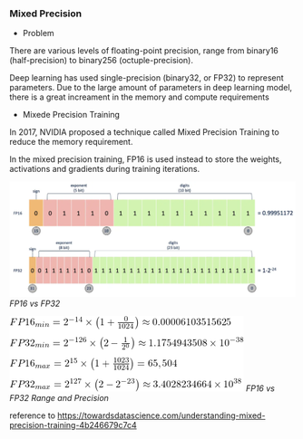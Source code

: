 ### Mixed Precision

- Problem

There are various levels of floating-point precision, range from binary16 (half-precision) to binary256 (octuple-precision).

Deep learning has used single-precision (binary32, or FP32) to represent parameters. Due to the large amount of parameters in deep learning model, there is a great increament in the memory and compute requirements

- Mixede Precision Training

In 2017, NVIDIA proposed a technique called Mixed Precision Training to reduce the memory requirement. 

In the mixed precision training, FP16 is used instead to store the weights, activations and gradients during training iterations.


![Alt text](FP16_FP32.webp?raw=true "FP16 vs FP32") 
*FP16 vs FP32*

![Alt text](FP16_FP32_Range.webp?raw=true "FP16 vs FP32 Range and Precision") 
*FP16 vs FP32 Range and Precision*

reference to https://towardsdatascience.com/understanding-mixed-precision-training-4b246679c7c4

